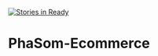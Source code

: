 [![Stories in Ready](https://badge.waffle.io/chertpong/PhaSom-Ecommerce.png?label=ready&title=Ready)](https://waffle.io/chertpong/PhaSom-Ecommerce)
# PhaSom-Ecommerce 
